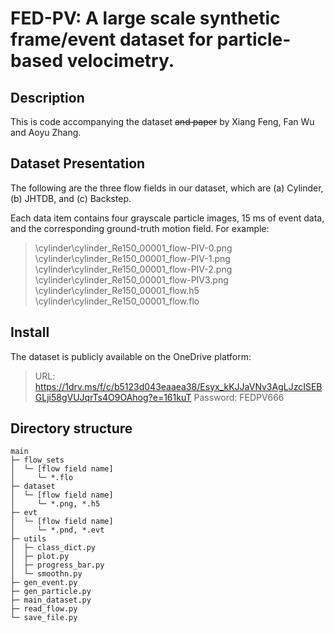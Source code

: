 # FED-PV: A large scale synthetic frame/event dataset for particle-based velocimetry.

## Description

This is code accompanying the dataset ~~and paper~~ by Xiang Feng, Fan Wu and Aoyu Zhang.

## Dataset Presentation

The following are the three flow fields in our dataset, which are (a) Cylinder, (b) JHTDB, and (c) Backstep.



Each data item contains four grayscale particle images, 15 ms of event data, and the corresponding ground-truth motion field. For example:

> \cylinder\cylinder_Re150_00001_flow-PIV-0.png
> \cylinder\cylinder_Re150_00001_flow-PIV-1.png
> \cylinder\cylinder_Re150_00001_flow-PIV-2.png
> \cylinder\cylinder_Re150_00001_flow-PIV3.png
> \cylinder\cylinder_Re150_00001_flow.h5
> \cylinder\cylinder_Re150_00001_flow.flo

## Install

The dataset is publicly available on the OneDrive platform:

> URL: https://1drv.ms/f/c/b5123d043eaaea38/Esyx_kKJJaVNv3AgLJzcISEBGLji58gVUJqrTs4O9OAhog?e=161kuT
> Password: FEDPV666

## Directory structure

```
main   
├─ flow_sets
│  └─ [flow field name]   
│     └─ *.flo 
├─ dataset   
│  └─ [flow field name]   
│     └─ *.png, *.h5   
├─ evt   
│  └─ [flow field name] 
│     └─ *.pnd, *.evt   
├─ utils   
│  ├─ class_dict.py  
│  ├─ plot.py  
│  ├─ progress_bar.py  
│  └─ smoothn.py  
├─ gen_event.py  
├─ gen_particle.py   
├─ main_dataset.py
├─ read_flow.py 
└─ save_file.py   

```
